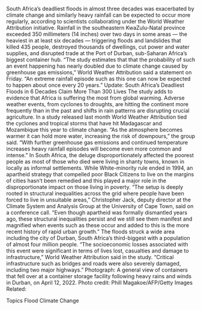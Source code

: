 South Africa’s deadliest floods in almost three decades was exacerbated by climate change and similarly heavy rainfall can be expected to occur more regularly, according to scientists collaborating under the World Weather Attribution initiative.
Rainfall in the southeastern KwaZulu-Natal province exceeded 350 millimeters (14 inches) over two days in some areas — the heaviest in at least six decades — triggering floods and landslides that killed 435 people, destroyed thousands of dwellings, cut power and water supplies, and disrupted trade at the Port of Durban, sub-Saharan Africa’s biggest container hub.
“The study estimates that that the probability of such an event happening has nearly doubled due to climate change caused by greenhouse gas emissions,” World Weather Attribution said a statement on Friday. “An extreme rainfall episode such as this one can now be expected to happen about once every 20 years.”
Update: South Africa’s Deadliest Floods in 6 Decades Claim More Than 300 Lives
The study adds to evidence that Africa is suffering the most from global warming. Adverse weather events, from cyclones to droughts, are hitting the continent more frequently than in the past and shifts in rain patterns are disrupting crucial agriculture.
In a study released last month World Weather Attribution tied the cyclones and tropical storms that have hit Madagascar and Mozambique this year to climate change.
“As the atmosphere becomes warmer it can hold more water, increasing the risk of downpours,” the group said. “With further greenhouse gas emissions and continued temperature increases heavy rainfall episodes will become even more common and intense.”
In South Africa, the deluge disproportionately affected the poorest people as most of those who died were living in shanty towns, known in locally as informal settlements.
While White-minority rule ended in 1994, an apartheid strategy that compelled poor Black Citizens to live on the margins of cities hasn’t been remedied and this played a major role in the disproportionate impact on those living in poverty.
“The setup is deeply rooted in structural inequalities across the grid where people have been forced to live in unsuitable areas,” Christopher Jack, deputy director at the Climate System and Analysis Group at the University of Cape Town, said on a conference call. “Even though apartheid was formally dismantled years ago, these structural inequalities persist and we still see them manifest and magnified when events such as these occur and added to this is the more recent history of rapid urban growth.”
The floods struck a wide area including the city of Durban, South Africa’s third-biggest with a population of almost four million people.
“The socioeconomic losses associated with this event were significant in terms of lives lost, casualties and damage to infrastructure,” World Weather Attribution said in the study. “Critical infrastructure such as bridges and roads were also severely damaged, including two major highways.”
Photograph: A general view of containers that fell over at a container storage facility following heavy rains and winds in Durban, on April 12, 2022. Photo credit: Phill Magakoe/AFP/Getty Images
Related:

Topics
Flood
Climate Change
